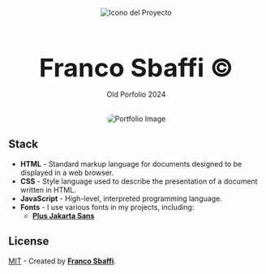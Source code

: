 <div align="center">
  
![Icono del Proyecto](https://github.com/FrancoSbaffi/Portfolio/assets/99909205/30fc803e-aabb-4af6-84e1-33fcf6e60ad8)

</div>

<h3 align="center" style="margin-bottom: 0; font-size: 50px;">
  Franco Sbaffi &copy;
</h3>

<p align="center">
  Old Porfolio 2024
</p>
<br>
<div align="center">
  
<img src="https://github.com/FrancoSbaffi/OldPortfolioV1/assets/99909205/e45b237f-ef32-4015-b68e-16a43ade771b" alt="Portfolio Image" style="border-radius: 10px;">
  
</div>

## Stack

- **HTML** - Standard markup language for documents designed to be displayed in a web browser.
- **CSS** - Style language used to describe the presentation of a document written in HTML.
- **JavaScript** - High-level, interpreted programming language.
- **Fonts** - I use various fonts in my projects, including:
  - [**Plus Jakarta Sans**](https://fonts.google.com/specimen/Plus+Jakarta+Sans)

##  License

[MIT](#) - Created by [**Franco Sbaffi**](https://www.linkedin.com/in/franco-sbaffi/).
